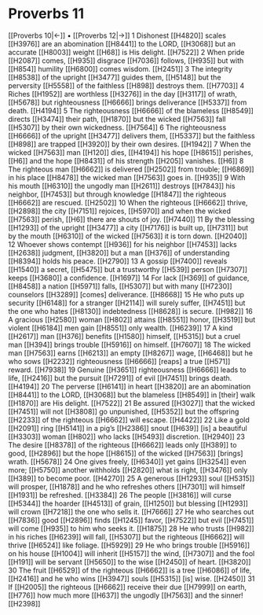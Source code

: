 # Proverbs 11
[[Proverbs 10|←]] • [[Proverbs 12|→]]
1 Dishonest [[H4820]] scales [[H3976]] are an abomination [[H8441]] to the LORD, [[H3068]] but an accurate [[H8003]] weight [[H68]] is His delight. [[H7522]] 
2 When pride [[H2087]] comes, [[H935]] disgrace [[H7036]] follows, [[H935]] but with [[H854]] humility [[H6800]] comes wisdom. [[H2451]] 
3 The integrity [[H8538]] of the upright [[H3477]] guides them, [[H5148]] but the perversity [[H5558]] of the faithless [[H898]] destroys them. [[H7703]] 
4 Riches [[H1952]] are worthless [[H3276]] in the day [[H3117]] of wrath, [[H5678]] but righteousness [[H6666]] brings deliverance [[H5337]] from death. [[H4194]] 
5 The righteousness [[H6666]] of the blameless [[H8549]] directs [[H3474]] their path, [[H1870]] but the wicked [[H7563]] fall [[H5307]] by their own wickedness. [[H7564]] 
6 The righteousness [[H6666]] of the upright [[H3477]] delivers them, [[H5337]] but the faithless [[H898]] are trapped [[H3920]] by their own desires. [[H1942]] 
7 When the wicked [[H7563]] man [[H120]] dies, [[H4194]] his hope [[H8615]] perishes, [[H6]] and the hope [[H8431]] of his strength [[H205]] vanishes. [[H6]] 
8 The righteous man [[H6662]] is delivered [[H2502]] from trouble; [[H6869]] in his place [[H8478]] the wicked man [[H7563]] goes in. [[H935]] 
9 With his mouth [[H6310]] the ungodly man [[H2611]] destroys [[H7843]] his neighbor, [[H7453]] but through knowledge [[H1847]] the righteous [[H6662]] are rescued. [[H2502]] 
10 When the righteous [[H6662]] thrive, [[H2898]] the city [[H7151]] rejoices, [[H5970]] and when the wicked [[H7563]] perish, [[H6]] there are shouts of joy. [[H7440]] 
11 By the blessing [[H1293]] of the upright [[H3477]] a city [[H7176]] is built up, [[H7311]] but by the mouth [[H6310]] of the wicked [[H7563]] it is torn down. [[H2040]] 
12 Whoever shows contempt [[H936]] for his neighbor [[H7453]] lacks [[H2638]] judgment, [[H3820]] but a man [[H376]] of understanding [[H8394]] holds his peace. [[H2790]] 
13 A gossip [[H7400]] reveals [[H1540]] a secret, [[H5475]] but a trustworthy [[H539]] person [[H7307]] keeps [[H3680]] a confidence. [[H1697]] 
14 For lack [[H369]] of guidance, [[H8458]] a nation [[H5971]] falls, [[H5307]] but with many [[H7230]] counselors [[H3289]] [comes] deliverance. [[H8668]] 
15 He who puts up security [[H6148]] for a stranger [[H2114]] will surely suffer, [[H7451]] but the one who hates [[H8130]] indebtedness [[H8628]] is secure. [[H982]] 
16 A gracious [[H2580]] woman [[H802]] attains [[H8551]] honor, [[H3519]] but violent [[H6184]] men gain [[H8551]] only wealth. [[H6239]] 
17 A kind [[H2617]] man [[H376]] benefits [[H1580]] himself, [[H5315]] but a cruel man [[H394]] brings trouble [[H5916]] on himself. [[H7607]] 
18 The wicked man [[H7563]] earns [[H6213]] an empty [[H8267]] wage, [[H6468]] but he who sows [[H2232]] righteousness [[H6666]] [reaps] a true [[H571]] reward. [[H7938]] 
19 Genuine [[H3651]] righteousness [[H6666]] leads to life, [[H2416]] but the pursuit [[H7291]] of evil [[H7451]] brings death. [[H4194]] 
20 The perverse [[H6141]] in heart [[H3820]] are an abomination [[H8441]] to the LORD, [[H3068]] but the blameless [[H8549]] in [their] walk [[H1870]] are His delight. [[H7522]] 
21 Be assured [[H3027]] that the wicked [[H7451]] will not [[H3808]] go unpunished, [[H5352]] but the offspring [[H2233]] of the righteous [[H6662]] will escape. [[H4422]] 
22 Like a gold [[H2091]] ring [[H5141]] in a pig’s [[H2386]] snout [[H639]] [is] a beautiful [[H3303]] woman [[H802]] who lacks [[H5493]] discretion. [[H2940]] 
23 The desire [[H8378]] of the righteous [[H6662]] leads only [[H389]] to good, [[H2896]] but the hope [[H8615]] of the wicked [[H7563]] [brings] wrath. [[H5678]] 
24 One gives freely, [[H6340]] yet gains [[H3254]] even more; [[H5750]] another withholds [[H2820]] what is right, [[H3476]] only [[H389]] to become poor. [[H4270]] 
25 A generous [[H1293]] soul [[H5315]] will prosper, [[H1878]] and he who refreshes others [[H7301]] will himself [[H1931]] be refreshed. [[H3384]] 
26 The people [[H3816]] will curse [[H5344]] the hoarder [[H4513]] of grain, [[H1250]] but blessing [[H1293]] will crown [[H7218]] the one who sells it. [[H7666]] 
27 He who searches out [[H7836]] good [[H2896]] finds [[H1245]] favor, [[H7522]] but evil [[H7451]] will come [[H935]] to him who seeks it. [[H1875]] 
28 He who trusts [[H982]] in his riches [[H6239]] will fall, [[H5307]] but the righteous [[H6662]] will thrive [[H6524]] like foliage. [[H5929]] 
29 He who brings trouble [[H5916]] on his house [[H1004]] will inherit [[H5157]] the wind, [[H7307]] and the fool [[H191]] will be servant [[H5650]] to the wise [[H2450]] of heart. [[H3820]] 
30 The fruit [[H6529]] of the righteous [[H6662]] is a tree [[H6086]] of life, [[H2416]] and he who wins [[H3947]] souls [[H5315]] [is] wise. [[H2450]] 
31 If [[H2005]] the righteous [[H6662]] receive their due [[H7999]] on earth, [[H776]] how much more [[H637]] the ungodly [[H7563]] and the sinner! [[H2398]] 
